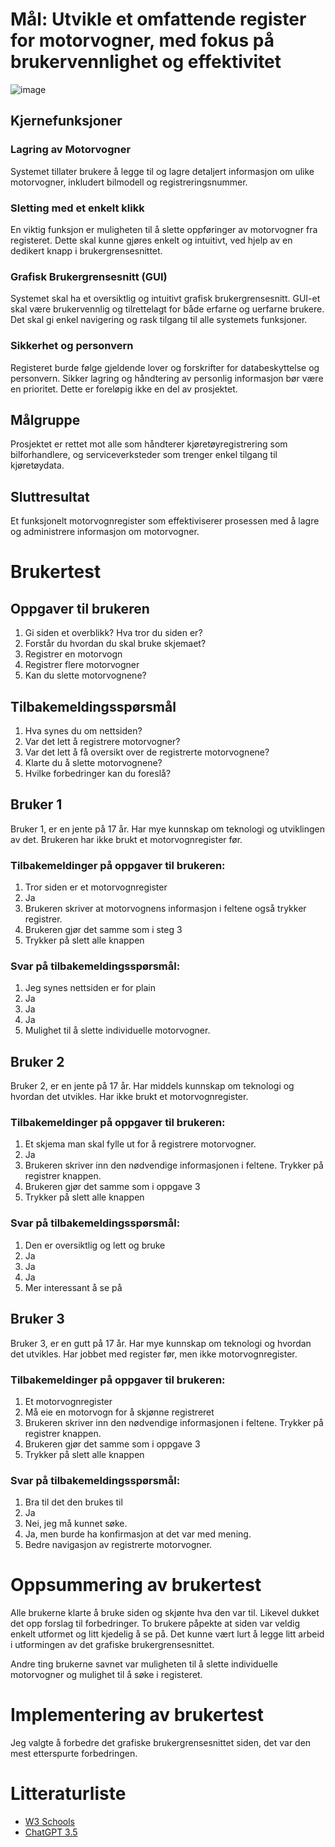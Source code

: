 # Mål: Utvikle et omfattende register for motorvogner, med fokus på brukervennlighet og effektivitet

![image](https://github.com/NymmkTheMink/Motorvognregister/assets/141179443/105718b0-5153-4324-9005-2b3f8939a105)

## Kjernefunksjoner

### Lagring av Motorvogner
Systemet tillater brukere å legge til og lagre detaljert informasjon om ulike motorvogner, inkludert bilmodell og registreringsnummer.

### Sletting med et enkelt klikk
En viktig funksjon er muligheten til å slette oppføringer av motorvogner fra registeret. Dette skal kunne gjøres enkelt og intuitivt, ved hjelp av en dedikert knapp i brukergrensesnittet.

### Grafisk Brukergrensesnitt (GUI)
Systemet skal ha et oversiktlig og intuitivt grafisk brukergrensesnitt. GUI-et skal være brukervennlig og tilrettelagt for både erfarne og uerfarne brukere. Det skal gi enkel navigering og rask tilgang til alle systemets funksjoner.

### Sikkerhet og personvern
Registeret burde følge gjeldende lover og forskrifter for databeskyttelse og personvern. Sikker lagring og håndtering av personlig informasjon bør være en prioritet. Dette er foreløpig ikke en del av prosjektet.

## Målgruppe
Prosjektet er rettet mot alle som håndterer kjøretøyregistrering som bilforhandlere, og serviceverksteder som trenger enkel tilgang til kjøretøydata.

## Sluttresultat
Et funksjonelt motorvognregister som effektiviserer prosessen med å lagre og administrere informasjon om motorvogner.

# Brukertest
## Oppgaver til brukeren
1. Gi siden et overblikk? Hva tror du siden er?
2. Forstår du hvordan du skal bruke skjemaet?
3. Registrer en motorvogn
4. Registrer flere motorvogner
5. Kan du slette motorvognene?

## Tilbakemeldingsspørsmål
1. Hva synes du om nettsiden?
2. Var det lett å registrere motorvogner?
3. Var det lett å få oversikt over de registrerte motorvognene?
4. Klarte du å slette motorvognene?
5. Hvilke forbedringer kan du foreslå?

## Bruker 1
Bruker 1, er en jente på 17 år. Har mye kunnskap om teknologi og utviklingen av det. Brukeren har ikke brukt et motorvognregister før. 

### Tilbakemeldinger på oppgaver til brukeren:
1. Tror siden er et motorvognregister
2. Ja
3. Brukeren skriver at motorvognens informasjon i feltene også trykker registrer.
4. Brukeren gjør det samme som i steg 3
5. Trykker på slett alle knappen

### Svar på tilbakemeldingsspørsmål:
1. Jeg synes nettsiden er for plain
2. Ja
3. Ja
4. Ja
5. Mulighet til å slette individuelle motorvogner.

## Bruker 2
Bruker 2, er en jente på 17 år. Har middels kunnskap om teknologi og hvordan det utvikles. Har ikke brukt et motorvognregister.
### Tilbakemeldinger på oppgaver til brukeren:
1. Et skjema man skal fylle ut for å registrere motorvogner.
2. Ja
3. Brukeren skriver inn den nødvendige informasjonen i feltene. Trykker på registrer knappen.
4. Brukeren gjør det samme som i oppgave 3
5. Trykker på slett alle knappen

### Svar på tilbakemeldingsspørsmål:
1. Den er oversiktlig og lett og bruke
2. Ja
3. Ja
4. Ja
5. Mer interessant å se på

## Bruker 3
Bruker 3, er en gutt på 17 år. Har mye kunnskap om teknologi og hvordan det utvikles. Har jobbet med register før, men ikke motorvognregister.
### Tilbakemeldinger på oppgaver til brukeren:
1. Et motorvognregister
2. Må eie en motorvogn for å skjønne registreret
3. Brukeren skriver inn den nødvendige informasjonen i feltene. Trykker på registrer knappen.
4. Brukeren gjør det samme som i oppgave 3
5. Trykker på slett alle knappen

### Svar på tilbakemeldingsspørsmål:
1. Bra til det den brukes til
2. Ja
3. Nei, jeg må kunnet søke.
4. Ja, men burde ha konfirmasjon at det var med mening.
5. Bedre navigasjon av registrerte motorvogner. 

# Oppsummering av brukertest
Alle brukerne klarte å bruke siden og skjønte hva den var til. Likevel dukket det opp forslag til forbedringer. To brukere påpekte at siden var veldig enkelt utformet og litt kjedelig å se på. Det kunne vært lurt å legge litt arbeid i utformingen av det grafiske brukergrensesnittet. 

Andre ting brukerne savnet var muligheten til å slette individuelle motorvogner og mulighet til å søke i registeret. 

# Implementering av brukertest
Jeg valgte å forbedre det grafiske brukergrensesnittet siden, det var den mest etterspurte forbedringen.

# Litteraturliste
- [W3 Schools](https://www.w3schools.com/)
- [ChatGPT 3.5](https://chat.openai.com/)



